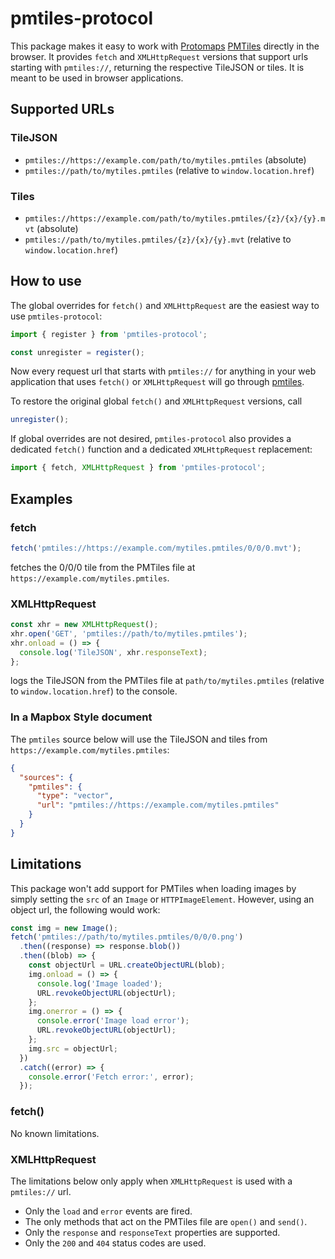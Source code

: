 # pmtiles-protocol

This package makes it easy to work with [Protomaps](https://protomaps.com) [PMTiles](https://docs.protomaps.com/pmtiles/) directly in the browser. It provides `fetch` and `XMLHttpRequest` versions that support urls starting with `pmtiles://`, returning the respective TileJSON or tiles. It is meant to be used in browser applications.

## Supported URLs

### TileJSON

- `pmtiles://https://example.com/path/to/mytiles.pmtiles` (absolute)
- `pmtiles://path/to/mytiles.pmtiles` (relative to `window.location.href`)

### Tiles

- `pmtiles://https://example.com/path/to/mytiles.pmtiles/{z}/{x}/{y}.mvt` (absolute)
- `pmtiles://path/to/mytiles.pmtiles/{z}/{x}/{y}.mvt` (relative to `window.location.href`)

## How to use

The global overrides for `fetch()` and `XMLHttpRequest` are the easiest way to use `pmtiles-protocol`:

```js
import { register } from 'pmtiles-protocol';

const unregister = register();
```

Now every request url that starts with `pmtiles://` for anything in your web application that uses `fetch()` or `XMLHttpRequest` will go through [pmtiles](https://npmjs.com/package/pmtiles).

To restore the original global `fetch()` and `XMLHttpRequest` versions, call

```js
unregister();
```

If global overrides are not desired, `pmtiles-protocol` also provides a dedicated `fetch()` function and a dedicated `XMLHttpRequest` replacement:

```js
import { fetch, XMLHttpRequest } from 'pmtiles-protocol';
```

## Examples

### fetch

```js
fetch('pmtiles://https://example.com/mytiles.pmtiles/0/0/0.mvt');
```

fetches the 0/0/0 tile from the PMTiles file at `https://example.com/mytiles.pmtiles`.

### XMLHttpRequest

```js
const xhr = new XMLHttpRequest();
xhr.open('GET', 'pmtiles://path/to/mytiles.pmtiles');
xhr.onload = () => {
  console.log('TileJSON', xhr.responseText);
};
```

logs the TileJSON from the PMTiles file at `path/to/mytiles.pmtiles` (relative to `window.location.href`) to the console.

### In a Mapbox Style document

The `pmtiles` source below will use the TileJSON and tiles from `https://example.com/mytiles.pmtiles`:

```json
{
  "sources": {
    "pmtiles": {
      "type": "vector",
      "url": "pmtiles://https://example.com/mytiles.pmtiles"
    }
  }
}
```

## Limitations

This package won't add support for PMTiles when loading images by simply setting the `src` of an `Image` or `HTTPImageElement`. However, using an object url, the following would work:

```js
const img = new Image();
fetch('pmtiles://path/to/mytiles.pmtiles/0/0/0.png')
  .then((response) => response.blob())
  .then((blob) => {
    const objectUrl = URL.createObjectURL(blob);
    img.onload = () => {
      console.log('Image loaded');
      URL.revokeObjectURL(objectUrl);
    };
    img.onerror = () => {
      console.error('Image load error');
      URL.revokeObjectURL(objectUrl);
    };
    img.src = objectUrl;
  })
  .catch((error) => {
    console.error('Fetch error:', error);
  });
```

### fetch()

No known limitations.

### XMLHttpRequest

The limitations below only apply when `XMLHttpRequest` is used with a `pmtiles://` url.

- Only the `load` and `error` events are fired.
- The only methods that act on the PMTiles file are `open()` and `send()`.
- Only the `response` and `responseText` properties are supported.
- Only the `200` and `404` status codes are used.
